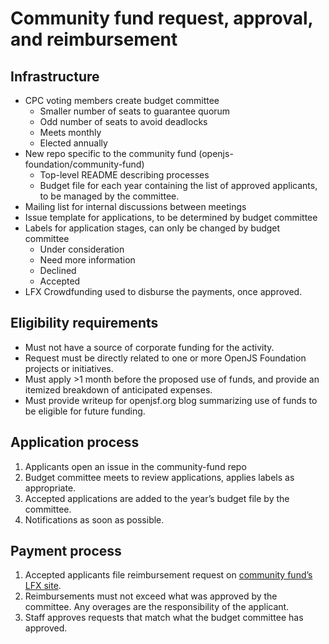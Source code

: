 # Community fund request, approval, and reimbursement

## Infrastructure

* CPC voting members create budget committee
  * Smaller number of seats to guarantee quorum
  * Odd number of seats to avoid deadlocks
  * Meets monthly
  * Elected annually
* New repo specific to the community fund (openjs-foundation/community-fund)
  * Top-level README describing processes
  * Budget file for each year containing the list of approved applicants, to be managed by the committee.
* Mailing list for internal discussions between meetings
* Issue template for applications, to be determined by budget committee
* Labels for application stages, can only be changed by budget committee
  * Under consideration
  * Need more information
  * Declined
  * Accepted
* LFX Crowdfunding used to disburse the payments, once approved.

## Eligibility requirements

* Must not have a source of corporate funding for the activity.
* Request must be directly related to one or more OpenJS Foundation projects or initiatives.
* Must apply >1 month before the proposed use of funds, and provide an itemized breakdown of anticipated expenses.
* Must provide writeup for openjsf.org blog summarizing use of funds to be eligible for future funding.

## Application process

1. Applicants open an issue in the community-fund repo
1. Budget committee meets to review applications, applies labels as appropriate.
1. Accepted applications are added to the year’s budget file by the committee.
1. Notifications as soon as possible.

## Payment process

1. Accepted applicants file reimbursement request on [community fund’s LFX site](https://community-fund.openjsf.org).
1. Reimbursements must not exceed what was approved by the committee. Any overages are the responsibility of the applicant.
1. Staff approves requests that match what the budget committee has approved.
